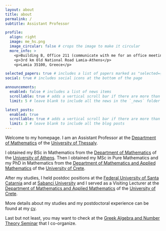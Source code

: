 ```yaml
---
layout: about
title: about
permalink: /
subtitle: Assistant Professor

profile:
  align: right
  image: me_hs.png
  image_circular: false # crops the image to make it circular
  more_info: >
    <p>Building B, Office 211 (communicate with me for an office meeting)</p>
    <p>3rd km Old National Road Lamia-Athens</p>
    <p>Lamia 35100, Greece</p>

selected_papers: true # includes a list of papers marked as "selected={true}"
social: true # includes social icons at the bottom of the page

announcements:
  enabled: false # includes a list of news items
  scrollable: true # adds a vertical scroll bar if there are more than 3 news items
  limit: 5 # leave blank to include all the news in the `_news` folder

latest_posts:
  enabled: true
  scrollable: true # adds a vertical scroll bar if there are more than 3 new posts items
  limit: 3 # leave blank to include all the blog posts
---
```


Welcome to my homepage. I am an Assistant Professor at the [Department of Mathematics](http://www.math.uth.gr/) of the [University of Thessaly](http://www.uth.gr/).

I obtained my BSc in Mathematics from the [Department of Mathematics](http://www.math.uoa.gr/) of the [University of Athens](http://www.uoa.gr/). Then I obtained my MSc in Pure Mathematics and my PhD in Mathematics from the [Department of Mathematics and Applied Mathematics](http://www.math.uoc.gr/) of the [University of Crete](http://www.uoc.gr/).

After my studies, I held postdoc positions at the [Federal University of Santa Catarnia](http://www.ufsc.br/) and at [Sabanci University](http://www.sabanciuniv.edu/) and I served as a Visiting Lecturer at the [Department of Mathematics and Applied Mathematics](http://www.math.uoc.gr/) of the [University of Crete](http://www.uoc.gr/).

More details about my studies and my postdoctoral experience can be found at my [cv](https://www.dropbox.com/s/qil1sbl0gjtewo5/gk_en_cv.pdf?raw=1).

Last but not least, you may want to check at the [Greek Algebra and Number Theory Seminar](https://sites.google.com/view/gantseminar) that I co-organize.
